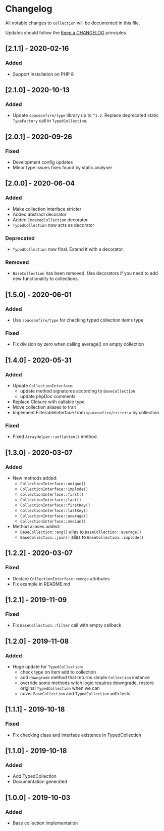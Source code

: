 # Changelog

All notable changes to `collection` will be documented in this file.

Updates should follow the [Keep a CHANGELOG](http://keepachangelog.com/) principles.

<!--
## [X.Y.Z] - YYYY-MM-DD
### Added
- Nothing

### Deprecated
- Nothing

### Fixed
- Nothing

### Removed
- Nothing

### Security
- Nothing
-->

## [2.1.1] - 2020-02-16

### Added

- Support installation on PHP 8

## [2.1.0] - 2020-10-13

### Added

- Update `spaceonfire/type` library up to `^1.2`. Replace deprecated static `TypeFactory` call in `TypedCollection`.

## [2.0.1] - 2020-09-26

### Fixed

- Development config updates
- Minor type issues fixes found by static analyser

## [2.0.0] - 2020-06-04

### Added

- Make collection interface stricter
- Added abstract decorator
- Added `IndexedCollection` decorator
- `TypedCollection` now acts as decorator

### Deprecated

- `TypedCollection` now final. Extend it with a decorator.

### Removed

- `BaseCollection` has been removed. Use decorators if you need to add new functionality to collections.

## [1.5.0] - 2020-06-01

### Added

- Use `spaceonfire/type` for checking typed collection items type

### Fixed

- Fix division by zero when calling average() on empty collection

## [1.4.0] - 2020-05-31

### Added

- Update `CollectionInterface`:
    - update method signatures according to `BaseCollection`
    - update phpDoc comments
- Replace Closure with callable type
- Move collection aliases to trait
- Implement FilterableInterface from `spaceonfire/criteria` by collection

### Fixed

- Fixed `ArrayHelper::unflatten()` method.

## [1.3.0] - 2020-03-07

### Added

- New methods added:
    - `CollectionInterface::unique()`
    - `CollectionInterface::implode()`
    - `CollectionInterface::first()`
    - `CollectionInterface::last()`
    - `CollectionInterface::firstKey()`
    - `CollectionInterface::lastKey()`
    - `CollectionInterface::average()`
    - `CollectionInterface::median()`
- Method aliases added:
    - `BaseCollection::avg()` alias to `BaseCollection::average()`
    - `BaseCollection::join()` alias to `BaseCollection::implode()`

## [1.2.2] - 2020-03-07

### Fixed

- Declare `CollectionInterface::merge` attributes
- Fix example in README.md

## [1.2.1] - 2019-11-09

### Fixed

- Fix `BaseCollection::filter` call with empty callback

## [1.2.0] - 2019-11-08

### Added

- Huge update for `TypedCollection`:
    - check type on item add to collection
    - add `downgrade` method that returns simple `Collection` instance
    - override some methods witch logic requires downgrade, restore original `TypedCollection` when we can
    - cover `BaseCollection` and `TypedCollection` with tests

## [1.1.1] - 2019-10-18

### Fixed

- Fix checking class and interface existence in TypedCollection

## [1.1.0] - 2019-10-18

### Added

- Add TypedCollection
- Documentation generated

## [1.0.0] - 2019-10-03

### Added

- Base collection implementation

